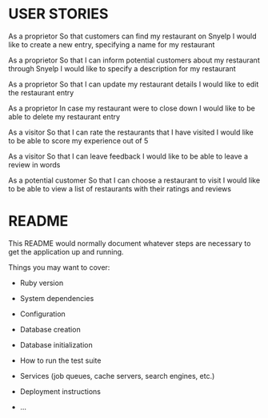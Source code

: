 # USER STORIES

As a proprietor
So that customers can find my restaurant on Snyelp
I would like to create a new entry, specifying a name for my restaurant

As a proprietor
So that I can inform potential customers about my restaurant through Snyelp
I would like to specify a description for my restaurant

As a proprietor
So that I can update my restaurant details
I would like to edit the restaurant entry

As a proprietor
In case my restaurant were to close down
I would like to be able to delete my restaurant entry

As a visitor
So that I can rate the restaurants that I have visited
I would like to be able to score my experience out of 5

As a visitor
So that I can leave feedback
I would like to be able to leave a review in words

As a potential customer
So that I can choose a restaurant to visit
I would like to be able to view a list of restaurants with their ratings and reviews

# README

This README would normally document whatever steps are necessary to get the
application up and running.

Things you may want to cover:

* Ruby version

* System dependencies

* Configuration

* Database creation

* Database initialization

* How to run the test suite

* Services (job queues, cache servers, search engines, etc.)

* Deployment instructions

* ...
